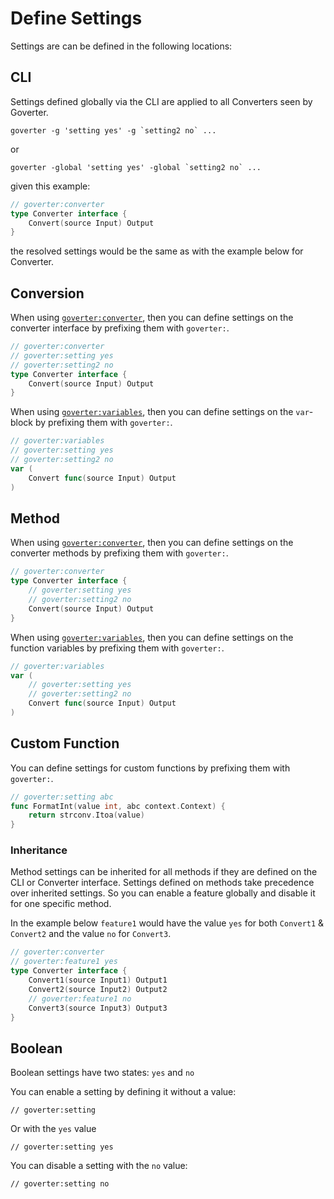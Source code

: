 # Define Settings

Settings are can be defined in the following locations:

## CLI

Settings defined globally via the CLI are applied to all Converters seen by
Goverter.

```
goverter -g 'setting yes' -g `setting2 no` ...
```

or

```
goverter -global 'setting yes' -global `setting2 no` ...
```

given this example:

```go
// goverter:converter
type Converter interface {
    Convert(source Input) Output
}
```

the resolved settings would be the same as with the example below for Converter.

## Conversion

When using [`goverter:converter`](converter.md), then you can define settings
on the converter interface by prefixing them with `goverter:`.

```go
// goverter:converter
// goverter:setting yes
// goverter:setting2 no
type Converter interface {
    Convert(source Input) Output
}
```

When using [`goverter:variables`](variables.md), then you can define settings
on the `var`-block by prefixing them with `goverter:`.

```go
// goverter:variables
// goverter:setting yes
// goverter:setting2 no
var (
    Convert func(source Input) Output
)
```

## Method

When using [`goverter:converter`](converter.md), then you can define settings
on the converter methods by prefixing them with `goverter:`.

```go
// goverter:converter
type Converter interface {
    // goverter:setting yes
    // goverter:setting2 no
    Convert(source Input) Output
}
```

When using [`goverter:variables`](variables.md), then you can define settings
on the function variables by prefixing them with `goverter:`.

```go
// goverter:variables
var (
    // goverter:setting yes
    // goverter:setting2 no
    Convert func(source Input) Output
)
```

## Custom Function

You can define settings for custom functions by prefixing them with `goverter:`.

```go
// goverter:setting abc
func FormatInt(value int, abc context.Context) {
    return strconv.Itoa(value)
}
```

### Inheritance

Method settings can be inherited for all methods if they are defined on the CLI
or Converter interface. Settings defined on methods take precedence over
inherited settings. So you can enable a feature globally and disable it for one
specific method.

In the example below `feature1` would have the value `yes` for both `Convert1` &
`Convert2` and the value `no` for `Convert3`.

```go
// goverter:converter
// goverter:feature1 yes
type Converter interface {
    Convert1(source Input1) Output1
    Convert2(source Input2) Output2
    // goverter:feature1 no
    Convert3(source Input3) Output3
}
```

## Boolean

Boolean settings have two states: `yes` and `no`

You can enable a setting by defining it without a value:

```
// goverter:setting
```

Or with the `yes` value

```
// goverter:setting yes
```

You can disable a setting with the `no` value:

```
// goverter:setting no
```
